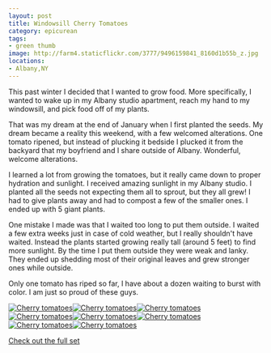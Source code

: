 ```yaml
---
layout: post
title: Windowsill Cherry Tomatoes
category: epicurean
tags: 
- green thumb
image: http://farm4.staticflickr.com/3777/9496159841_8160d1b55b_z.jpg
locations:
- Albany,NY
---
```


This past winter I decided that I wanted to grow food. More specifically, I wanted to wake up in my Albany studio apartment, reach my hand to my windowsill, and pick food off of my plants. 

That was my dream at the end of January when I first planted the seeds. My dream became a reality this weekend, with a few welcomed alterations. One tomato ripened, but instead of plucking it bedside I plucked it from the backyard that my boyfriend and I share outside of Albany. Wonderful, welcome alterations.

I learned a lot from growing the tomatoes, but it really came down to proper hydration and sunlight. I received amazing sunlight in my Albany studio. I planted all the seeds not expecting them all to sprout, but they all grew! I had to give plants away and had to compost a few of the smaller ones. I ended up with 5 giant plants.

One mistake I made was that I waited too long to put them outside. I waited a few extra weeks just in case of cold weather, but I really shouldn't have waited. Instead the plants started growing really tall (around 5 feet) to find more sunlight. By the time I put them outside they were weak and lanky. They ended up shedding most of their original leaves and grew stronger ones while outside. 

Only one tomato has riped so far, I have about a dozen waiting to burst with color. I am just so proud of these guys.

<div class="photos">
<a href="http://www.flickr.com/photos/91218249@N05/9498963032/" title="Cherry tomatoes by katydecorah, on Flickr"><img src="http://farm3.staticflickr.com/2825/9498963032_a064e727d7.jpg" class="img-thirds" alt="Cherry tomatoes"></a><a href="http://www.flickr.com/photos/91218249@N05/9496163413/" title="Cherry tomatoes by katydecorah, on Flickr"><img src="http://farm4.staticflickr.com/3756/9496163413_621252bf15_z.jpg" class="img-thirds" alt="Cherry tomatoes"></a><a href="http://www.flickr.com/photos/91218249@N05/9496164677/" title="Cherry tomatoes by katydecorah, on Flickr"><img src="http://farm8.staticflickr.com/7408/9496164677_9684654752.jpg" class="img-thirds" alt="Cherry tomatoes"></a><a href="http://www.flickr.com/photos/91218249@N05/9496166341/" title="Cherry tomatoes by katydecorah, on Flickr"><img src="http://farm8.staticflickr.com/7377/9496166341_409b532162_z.jpg" class="pop-out"  alt="Cherry tomatoes"></a><a href="http://www.flickr.com/photos/91218249@N05/9498969402/" title="Cherry tomatoes by katydecorah, on Flickr"><img src="http://farm6.staticflickr.com/5476/9498969402_7715cfe3e5_z.jpg"  class="img-half" alt="Cherry tomatoes"></a><a href="http://www.flickr.com/photos/91218249@N05/9496172695/" title="Cherry tomatoes by katydecorah, on Flickr"><img src="http://farm6.staticflickr.com/5347/9496172695_45e75ffc55_z.jpg"  class="img-half" alt="Cherry tomatoes"></a><a href="http://www.flickr.com/photos/91218249@N05/9498960026/" title="Cherry tomatoes by katydecorah, on Flickr"><img src="http://farm6.staticflickr.com/5465/9498960026_f54b279544_z.jpg" class="img-half" alt="Cherry tomatoes"></a><a href="http://www.flickr.com/photos/91218249@N05/9496159841/" title="Cherry tomatoes by katydecorah, on Flickr"><img src="http://farm4.staticflickr.com/3777/9496159841_8160d1b55b_z.jpg" class="img-half" alt="Cherry tomatoes"></a>
</div>

[Check out the full set](http://www.flickr.com/photos/91218249@N05/sets/72157635042606211/)